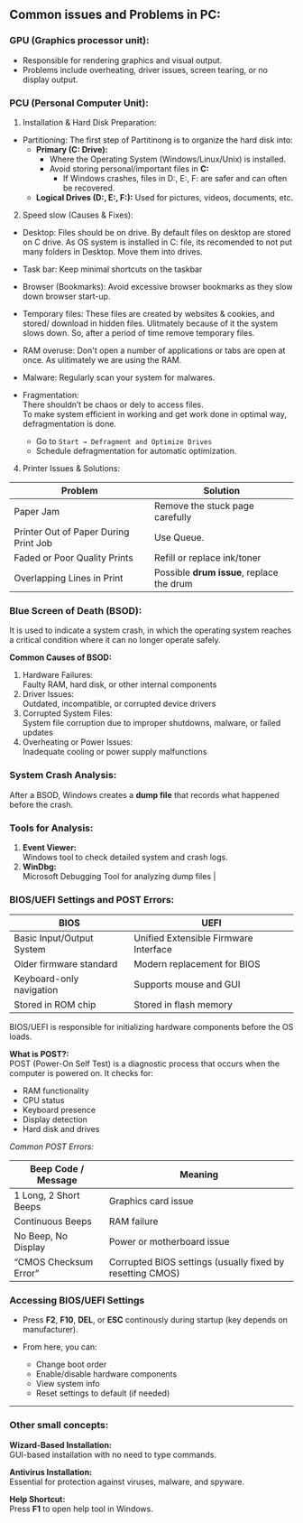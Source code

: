 ## Common issues and Problems in PC:

### GPU (Graphics processor unit):
- Responsible for rendering graphics and visual output.
- Problems include overheating, driver issues, screen tearing, or no display output.

### PCU (Personal Computer Unit):
1. Installation & Hard Disk Preparation:<br>

* Partitioning: The first step of Partitinong is to organize the hard disk into:
  * **Primary (C: Drive):** <br>
    - Where the Operating System (Windows/Linux/Unix) is installed.
    - Avoid storing personal/important files in **C:**
      - If Windows crashes, files in D:, E:, F: are safer and can often be recovered.
  * **Logical Drives (D:, E:, F:):** Used for pictures, videos, documents, etc.

2. Speed slow (Causes & Fixes): <br>
-	Desktop: Files should be on drive. By default files on desktop are stored on C drive. As OS system is installed in C: file, its recomended to not put many folders in Desktop. Move them into drives. 

-	Task bar: Keep minimal shortcuts on the taskbar 

-	Browser (Bookmarks): Avoid excessive browser bookmarks as they slow down browser start-up.

-	Temporary files: These files are created by websites & cookies, and stored/ download in hidden files. Ulitmately because of it the system slows down.  So, after a period of time remove temporary files.

- RAM overuse: Don't open a number of applications or tabs are open at once. As ulitimately we are using the RAM.

-	Malware: Regularly scan your system for malwares.

-	Fragmentation: <br>
    There shouldn’t be chaos or dely to access files. <br>
    To make system efficient in working and get work done in optimal way, defragmentation is done.<br>
    * Go to `Start → Defragment and Optimize Drives`
    * Schedule defragmentation for automatic optimization.

4. Printer Issues & Solutions:
   
| Problem                            | Solution                                  |
| ---------------------------------- | ----------------------------------------- |
|  Paper Jam                       | Remove the stuck page carefully           |
|  Printer Out of Paper During Print Job | Use Queue.                 |
|  Faded or Poor Quality Prints   | Refill or replace ink/toner               |
|  Overlapping Lines in Print      | Possible **drum issue**, replace the drum |

###  Blue Screen of Death (BSOD):
It is used to indicate a system crash, in which the operating system reaches a critical condition where it can no longer operate safely.

**Common Causes of BSOD:**

1. Hardware Failures: <br>
   Faulty RAM, hard disk, or other internal components
2. Driver Issues: <br>
   Outdated, incompatible, or corrupted device drivers
4. Corrupted System Files: <br>
   System file corruption due to improper shutdowns, malware, or failed updates
5. Overheating or Power Issues: <br>
   Inadequate cooling or power supply malfunctions

###  System Crash Analysis:

After a BSOD, Windows creates a **dump file** that records what happened before the crash.

### Tools for Analysis:
1. **Event Viewer:** <br>
   Windows tool to check detailed system and crash logs.
2. **WinDbg:** <br>
   Microsoft Debugging Tool for analyzing dump files    |
   
### BIOS/UEFI Settings and POST Errors:

| BIOS                      | UEFI                                  |
| ------------------------- | ------------------------------------- |
| Basic Input/Output System | Unified Extensible Firmware Interface |
| Older firmware standard   | Modern replacement for BIOS           |
| Keyboard-only navigation  | Supports mouse and GUI                |
| Stored in ROM chip        | Stored in flash memory                |

BIOS/UEFI is responsible for initializing hardware components before the OS loads.


**What is POST?:** <br>
POST (Power-On Self Test) is a diagnostic process that occurs when the computer is powered on. It checks for:

* RAM functionality
* CPU status
* Keyboard presence
* Display detection
* Hard disk and drives

*Common POST Errors:*

| Beep Code / Message   | Meaning                                                   |
| --------------------- | --------------------------------------------------------- |
| 1 Long, 2 Short Beeps | Graphics card issue                                       |
| Continuous Beeps      | RAM failure                                               |
| No Beep, No Display   | Power or motherboard issue                                |
| “CMOS Checksum Error” | Corrupted BIOS settings (usually fixed by resetting CMOS) |

### Accessing BIOS/UEFI Settings

* Press **F2**, **F10**, **DEL**, or **ESC** continously during startup (key depends on manufacturer).
* From here, you can:

  * Change boot order
  * Enable/disable hardware components
  * View system info
  * Reset settings to default (if needed)

 
---
### Other small concepts: 

**Wizard-Based Installation:** <br>
GUI-based installation with no need to type commands.

**Antivirus Installation:** <br>
Essential for protection against viruses, malware, and spyware.

**Help Shortcut:**<br>
Press **F1** to open help tool in Windows.
